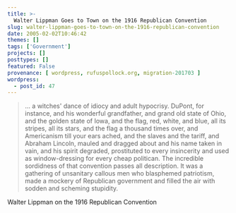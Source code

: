```yaml
---
title: >-
  Walter Lippman Goes to Town on the 1916 Republican Convention
slug: walter-lippman-goes-to-town-on-the-1916-republican-convention
date: 2005-02-02T10:46:42
themes: []
tags: ['Government']
projects: []
posttypes: []
featured: False
provenance: [ wordpress, rufuspollock.org, migration-201703 ]
wordpress:
  - post_id: 47
---
```


<blockquote>
<p>
... a witches' dance of idiocy and adult hypocrisy. DuPont, for instance, and his wonderful grandfather, and grand old state of Ohio, and the golden state of Iowa, and the flag, red, white, and blue, all its stripes, all its stars, and the flag a thousand times over, and Americanism till your ears ached, and the slaves and the tariff, and Abraham Lincoln, mauled and dragged about and his name taken in vain, and his spirit degraded, prostituted to every insincerity and used as window-dressing for every cheap politican. The incredible sordidness of that convention passes all description. It was a gathering of unsanitary callous men who blasphemed patriotism, made a mockery of Republican government and filled the air with sodden and scheming stupidity.
</p>
</blockquote>
<p>
Walter Lippman on the 1916 Republican Convention
</p>

